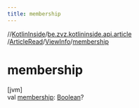 ```yaml
---
title: membership
---
```

//[KotlinInside](../../../../index.html)/[be.zvz.kotlininside.api.article](../../index.html)
/[ArticleRead](../index.html)/[ViewInfo](index.html)/[membership](membership.html)

# membership

[jvm]\
val [membership](membership.html): [Boolean](https://kotlinlang.org/api/latest/jvm/stdlib/kotlin/-boolean/index.html)?





